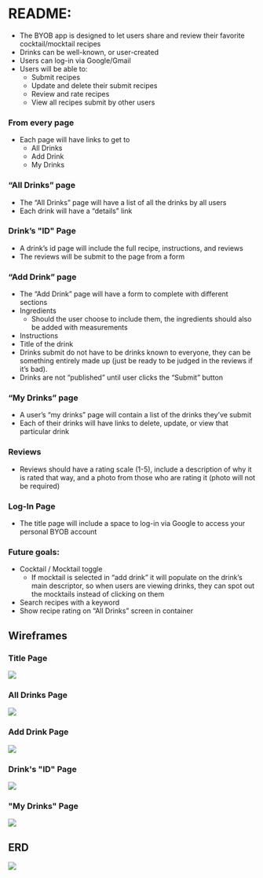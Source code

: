 # README:

- The BYOB app is designed to let users share and review their favorite cocktail/mocktail recipes
- Drinks can be well-known, or user-created
- Users can log-in via Google/Gmail
- Users will be able to:
  - Submit recipes
  - Update and delete their submit recipes
  - Review and rate recipes
  - View all recipes submit by other users

### From every page

- Each page will have links to get to
  - All Drinks
  - Add Drink
  - My Drinks

### “All Drinks” page

- The “All Drinks” page will have a list of all the drinks by all users
- Each drink will have a “details” link

### Drink’s "ID" Page

- A drink’s id page will include the full recipe, instructions, and reviews
- The reviews will be submit to the page from a form

### “Add Drink” page

- The “Add Drink” page will have a form to complete with different sections
- Ingredients
  - Should the user choose to include them, the ingredients should also be added with measurements
- Instructions
- Title of the drink
- Drinks submit do not have to be drinks known to everyone, they can be something entirely made up (just be ready to be judged in the reviews if it’s bad).
- Drinks are not “published” until user clicks the “Submit” button

### “My Drinks” page

- A user’s “my drinks” page will contain a list of the drinks they’ve submit
- Each of their drinks will have links to delete, update, or view that particular drink

### Reviews

- Reviews should have a rating scale (1-5), include a description of why it is rated that way, and a photo from those who are rating it (photo will not be required)

### Log-In Page

- The title page will include a space to log-in via Google to access your personal BYOB account

### Future goals:

- Cocktail / Mocktail toggle
  - If mocktail is selected in “add drink” it will populate on the drink’s main descriptor, so when users are viewing drinks, they can spot out the mocktails instead of clicking on them
- Search recipes with a keyword
- Show recipe rating on “All Drinks” screen in container

## Wireframes

### Title Page

![](public/images/BYOB-title.png)

### All Drinks Page

![](public/images/BYOB-all-drinks.png)

### Add Drink Page

![](public/images/BYOB-add-drink.png)

### Drink's "ID" Page

![](public/images/BYOB-drink-unique.png)

### "My Drinks" Page

![](public/images/BYOB-my-drinks.png)

## ERD

![](public/images/ERD.png)
